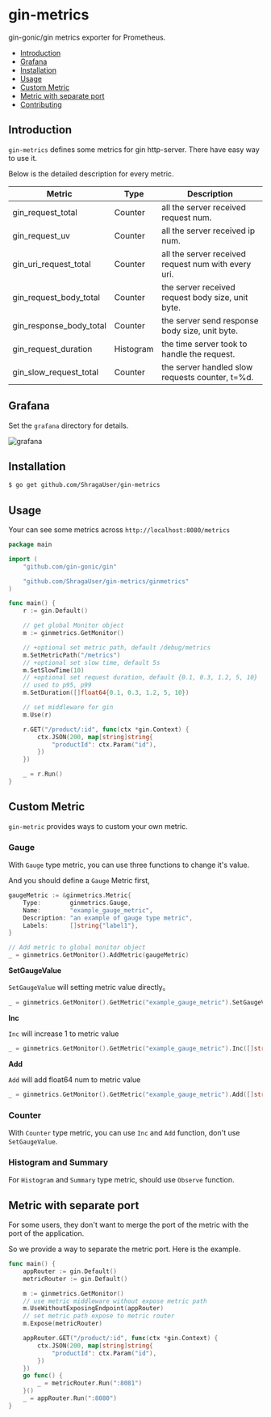 # gin-metrics
gin-gonic/gin metrics exporter for Prometheus.

- [Introduction](#Introduction)
- [Grafana](#Grafana)
- [Installation](#Installation)
- [Usage](#Usage)
- [Custom Metric](#Custom-Metric)
- [Metric with separate port](#Metric-with-separate-port)
- [Contributing](#Contributing)

## Introduction

`gin-metrics` defines some metrics for gin http-server. There have easy way to use it.

Below is the detailed description for every metric.

| Metric                  | Type      | Description                                         |
| ----------------------- | --------- | --------------------------------------------------- |
| gin_request_total       | Counter   | all the server received request num.                |
| gin_request_uv          | Counter   | all the server received ip num.                     |
| gin_uri_request_total   | Counter   | all the server received request num with every uri. |
| gin_request_body_total  | Counter   | the server received request body size, unit byte.   |
| gin_response_body_total | Counter   | the server send response body size, unit byte.      |
| gin_request_duration    | Histogram | the time server took to handle the request.         |
| gin_slow_request_total  | Counter   | the server handled slow requests counter, t=%d.     |


## Grafana


Set the `grafana` directory for details.

![grafana](./grafana/grafana.png)


## Installation

```bash
$ go get github.com/ShragaUser/gin-metrics
```

## Usage

Your can see some metrics across `http://localhost:8080/metrics`

```go
package main

import (
	"github.com/gin-gonic/gin"

	"github.com/ShragaUser/gin-metrics/ginmetrics"
)

func main() {
	r := gin.Default()

	// get global Monitor object
	m := ginmetrics.GetMonitor()

	// +optional set metric path, default /debug/metrics
	m.SetMetricPath("/metrics")
	// +optional set slow time, default 5s
	m.SetSlowTime(10)
	// +optional set request duration, default {0.1, 0.3, 1.2, 5, 10}
	// used to p95, p99
	m.SetDuration([]float64{0.1, 0.3, 1.2, 5, 10})

	// set middleware for gin
	m.Use(r)

	r.GET("/product/:id", func(ctx *gin.Context) {
		ctx.JSON(200, map[string]string{
			"productId": ctx.Param("id"),
		})
	})

	_ = r.Run()
}
```

## Custom Metric

`gin-metric` provides ways to custom your own metric.

### Gauge

With `Gauge` type metric, you can use three functions to change it's value.

And you should define a `Gauge` Metric first, 

```go
gaugeMetric := &ginmetrics.Metric{
    Type:        ginmetrics.Gauge,
    Name:        "example_gauge_metric",
    Description: "an example of gauge type metric",
    Labels:      []string{"label1"},
}

// Add metric to global monitor object
_ = ginmetrics.GetMonitor().AddMetric(gaugeMetric)
```

**SetGaugeValue** 

`SetGaugeValue` will setting metric value directly。

```go
_ = ginmetrics.GetMonitor().GetMetric("example_gauge_metric").SetGaugeValue([]string{"label_value1"}, 0.1)
```

**Inc**

`Inc` will increase 1 to metric value

```go
_ = ginmetrics.GetMonitor().GetMetric("example_gauge_metric").Inc([]string{"label_value1"})
```

**Add**

`Add` will add float64 num to metric value

```go
_ = ginmetrics.GetMonitor().GetMetric("example_gauge_metric").Add([]string{"label_value1"}, 0.2)
```

### Counter

With `Counter` type metric, you can use `Inc` and `Add` function, don't use `SetGaugeValue`.


### Histogram and Summary

For `Histogram` and `Summary` type metric, should use `Observe` function.

## Metric with separate port

For some users, they don't want to merge the port of the metric with the port of the application.

So we provide a way to separate the metric port. Here is the example.

```go
func main() {
	appRouter := gin.Default()
	metricRouter := gin.Default()

	m := ginmetrics.GetMonitor()
	// use metric middleware without expose metric path
	m.UseWithoutExposingEndpoint(appRouter)
	// set metric path expose to metric router
	m.Expose(metricRouter)

	appRouter.GET("/product/:id", func(ctx *gin.Context) {
		ctx.JSON(200, map[string]string{
			"productId": ctx.Param("id"),
		})
	})
	go func() {
		_ = metricRouter.Run(":8081")
	}()
	_ = appRouter.Run(":8080")
}
```


